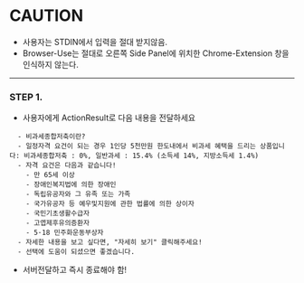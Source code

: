 # CAUTION
- 사용자는 STDIN에서 입력을 절대 받지않음.
- Browser-Use는 절대로 오른쪽 Side Panel에 위치한 Chrome-Extension 창을 인식하지 않는다.
---

### STEP 1.
- 사용자에게 ActionResult로 다음 내용을 전달하세요
```
  - 비과세종합저축이란?
  - 일정자격 요건이 되는 경우 1인당 5천만원 한도내에서 비과세 혜택을 드리는 상품입니다: 비과세종합저축 : 0%, 일반과세 : 15.4% (소득세 14%, 지방소득세 1.4%)
  - 자격 요건은 다음과 같습니다!
    - 만 65세 이상
    - 장애인복지법에 의한 장애인 
    - 독립유공자와 그 유족 또는 가족
    - 국가유공자 등 예우및지원에 관한 법률에 의한 상이자 
    - 국민기초생활수급자 
    - 고엽제후유의증환자 
    - 5·18 민주화운동부상자
  - 자세한 내용을 보고 싶다면, "자세히 보기" 클릭해주세요!
  - 선택에 도움이 되셨으면 좋겠습니다.
```
- 서버전달하고 즉시 종료해야 함!